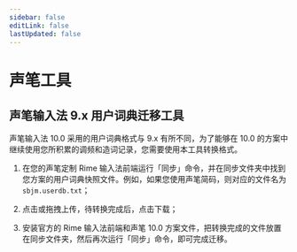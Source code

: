 ```yaml
---
sidebar: false
editLink: false
lastUpdated: false
---
```


<script setup>
import UserDictMigrator from '../../components/UserDictMigrator.vue'
</script>

# 声笔工具

## 声笔输入法 9.x 用户词典迁移工具

声笔输入法 10.0 采用的用户词典格式与 9.x 有所不同，为了能够在 10.0 的方案中继续使用您所积累的调频和造词记录，您需要使用本工具转换格式。

1. 在您的声笔定制 Rime 输入法前端运行「同步」命令，并在同步文件夹中找到您方案的用户词典快照文件。例如，如果您使用声笔简码，则对应的文件名为 `sbjm.userdb.txt`；

2. 点击或拖拽上传，待转换完成后，点击下载；

<UserDictMigrator />

3. 安装官方的 Rime 输入法前端和声笔 10.0 方案文件，把转换完成的文件放置在同步文件夹，然后再次运行「同步」命令，即可完成迁移。
